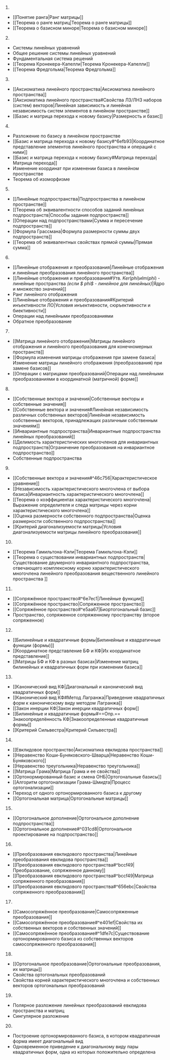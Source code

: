  
- [[Понятие ранга|Ранг матрицы]] 
- [[Теорема о ранге матриц|Теорема о ранге матрицы]] 
- [[Теорема о базисном миноре|Теорема о базисном миноре]] 

 
- Системы линейных уравнений 
- Общее решение системы линейных уравнений 
- Фундаментальная система решений 
- [[Теорема Кронекера-Капелли|Теорема Кронекера-Капелли]] 
- [[Теорема Фредгольма|Теорема Фредгольма]] 

 
- [[Аксиоматика линейного пространства|Аксиоматика линейного пространства]] 
- [[Аксиоматика линейного пространства#Свойства ЛЗ/ЛНЗ наборов (систем) векторов|Линейная зависимость и линейная независимость систем элементов в линейном пространстве]] 
- [[Базис и матрица перехода к новому базису|Размерность и базис]] 

 
- Разложение по базису в линейном пространстве 
- [[Базис и матрица перехода к новому базису#^6efb93|Координатное представление элементов линейного пространства и операций с ними]] 
- [[Базис и матрица перехода к новому базису#Матрица перехода|Матрица перехода]]
- Изменение координат при изменении базиса в линейном пространстве
- Теорема об изоморфизме 

 
- [[Линейные подпространства|Подпространства в линейном пространстве]] 
- [[Теорема об эквивалентности способов заданий линейных подпространств|Способы задания подпространств]] 
- [[Операции над подпространствами|Сумма и пересечение подпространств]] 
- [[Формула Грассмана|Формула размерности суммы двух подпространств]] 
- [[Теорема об эквивалентных свойствах прямой суммы|Прямая сумма]] 

 
- [[Линейные отображения и преобразования|Линейные отображения и линейные преобразования линейного пространства]] 
- [[Линейные отображения и преобразования#Утв. $Ker( phi) и Im( phi)$ - линейные пространства *(если $ phi$ - линейное для линейных)*|Ядро и множество значений]] 
- Ранг линейного отображения 
- [[Линейные отображения и преобразования#Критерий инъективности ЛО|Условия инъективности, сюръективности и биективности]]
- Операции над линейными преобразованиями
- Обратное преобразование 

 
- [[Матрица линейного отображения|Матрицы линейного отображения и линейного преобразования для конечномерных пространств]] 
- [[Формула изменения матрицы отображения при замене базиса|Изменение матрицы линейного отображения (преобразования) при замене базисов]] 
- [[Операции с матрицами преобразований|Операции над линейными преобразованиями в координатной (матричной) форме]] 

 
- [[Собственные вектора и значения|Собственные векторы и собственные значения]] 
- [[Собственные вектора и значения#Линейная независимость различных собственных векторов|Линейная независимость собственных векторов, принадлежащих различным собственным значениям]] 
- [[Инвариантные подпространства|Инвариантные подпространства линейных преобразований]] 
- [[Делимость характеристических многочленов для инвариантных подпространств|Ограничение преобразования на инвариантное подпространство]] 
- Собственные подпространства 

 
- [[Собственные вектора и значения#^46c756|Характеристическое уравнение]] 
- [[Независимость характеристического многочлена от выбора базиса|Инвариантность характеристического многочлена]] 
- [[Теорема о коэффициентах характеристического многочлена|Выражение определителя и следа матрицы через корни характеристического многочлена]] 
- [[Оценка размерности собственного подпространства|Оценка размерности собственного подпространства]] 
- [[Критерий диагонализуемости матрицы|Условия диагонализуемости матрицы линейного преобразования]] 

 
- [[Теорема Гамильтона-Кэли|Теорема Гамильтона-Кэли]] 
- [[Теорема о существовании инвариантных подпространств|Существование двумерного инвариантного подпространства, отвечающего комплексному корню характеристического многочлена линейного преобразования вещественного линейного пространства ]]

 
- [[Сопряжённое пространство#^6e7ec1|Линейные функции]] 
- [[Сопряжённое пространство|Сопряженное пространство]] 
- [[Сопряжённое пространство#^e5aa67|Биортогональный базис]] 
- Пространство, сопряженное сопряженному пространству (второе сопряженное) 

 
- [[Билинейные и квадратичные формы|Билинейные и квадратичные функции (формы)]] 
- [[Координатное представление БФ и КФ|Их координатное представление]] 
- [[Матрицы БФ и КФ в разных базисах|Изменение матриц билинейных и квадратичных форм при изменении базиса]] 

 
- [[Канонический вид КФ|Диагональный и канонический вид квадратичных форм]] 
- [[Канонический вид КФ#Метод Лагранжа|Приведение квадратичных форм к каноническому виду методом Лагранжа]] 
- [[Закон инерции КФ|Закон инерции квадратичных форм]] 
- [[Билинейные и квадратичные формы#==Опр.== Знакоопределённость КФ|Знакоопределенные квадратичные формы]] 
- [[Критерий Сильвестра|Критерий Сильвестра]] 

 
- [[Евклидовое пространство|Аксиоматика евклидова пространства]] 
- [[Неравенство Коши-Буняковского-Шварца|Неравенство Коши-Буняковского]]
- [[Неравенство треугольника|Неравенство треугольника]] 
- [[Матрица Грама|Матрица Грама и ее свойства]] 
- [[Ортонормированный базис и смена ОНБ|Ортогональные базисы]] 
- [[Алгоритм ортогонализации Грама-Шмидта|Процесс ортогонализации]] 
- Переход от одного ортонормированного базиса к другому 
- [[Ортогональная матрица|Ортогональные матрицы]] 

 
- [[Ортогональное дополнение|Ортогональное дополнение подпространства]] 
- [[Ортогональное дополнение#^031cd8|Ортогональное проектирование на подпространство]] 

 
- [[Преобразования евклидового пространства|Линейные преобразования евклидова пространства]] 
- [[Преобразования евклидового пространства#^bccf49|Преобразование, сопряженное данному]] 
- [[Преобразования евклидового пространства#^bccf49|Матрица сопряженного преобразования]] 
- [[Преобразования евклидового пространства#^656ebc|Свойства сопряженного преобразования]] 

 
- [[Самосопряжённое преобразование|Самосопряженные преобразования]] 
- [[Самосопряжённое преобразование#^e401ef|Свойства их собственных векторов и собственных значений]] 
- [[Самосопряжённое преобразование#^1dfe7c|Существование ортонормированного базиса из собственных векторов самосопряженного преобразования]] 

 
- [[Ортогональное преобразование|Ортогональные преобразования, их матрицы]]
- Свойства ортогональных преобразований 
- Свойства корней характеристического многочлена и собственных векторов ортогональных преобразований 

 
- Полярное разложение линейных преобразований евклидова пространства и матриц 
- Сингулярное разложение 

 
- Построение ортонормированного базиса, в котором квадратичная форма имеет диагональный вид 
- Одновременное приведение к диагональному виду пары квадратичных форм, одна из которых положительно определена
